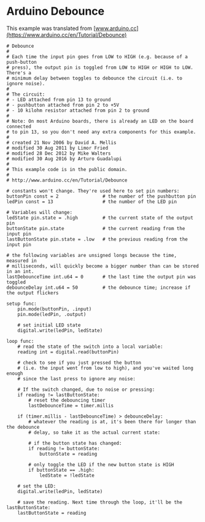 # Arduino Debounce

This example was translated from [www.arduino.cc](https://www.arduino.cc/en/Tutorial/Debounce)

    # Debounce
    #
    # Each time the input pin goes from LOW to HIGH (e.g. because of a push-button
    # press), the output pin is toggled from LOW to HIGH or HIGH to LOW. There's a
    # minimum delay between toggles to debounce the circuit (i.e. to ignore noise).
    #
    # The circuit:
    # - LED attached from pin 13 to ground
    # - pushbutton attached from pin 2 to +5V
    # - 10 kilohm resistor attached from pin 2 to ground
    #
    # Note: On most Arduino boards, there is already an LED on the board connected
    # to pin 13, so you don't need any extra components for this example.
    #
    # created 21 Nov 2006 by David A. Mellis
    # modified 30 Aug 2011 by Limor Fried
    # modified 28 Dec 2012 by Mike Walters
    # modified 30 Aug 2016 by Arturo Guadalupi
    #
    # This example code is in the public domain.
    #
    # http://www.arduino.cc/en/Tutorial/Debounce
    
    # constants won't change. They're used here to set pin numbers:
    buttonPin const = 2                # the number of the pushbutton pin
    ledPin const = 13                  # the number of the LED pin
    
    # Variables will change:
    ledState pin.state = .high         # the current state of the output pin
    buttonState pin.state              # the current reading from the input pin
    lastButtonState pin.state = .low   # the previous reading from the input pin
    
    # the following variables are unsigned longs because the time, measured in
    # milliseconds, will quickly become a bigger number than can be stored in an int.
    lastDebounceTime int.u64 = 0       # the last time the output pin was toggled
    debounceDelay int.u64 = 50         # the debounce time; increase if the output flickers
    
    setup func:
        pin.mode(buttonPin, .input)
        pin.mode(ledPin, .output)
        
        # set initial LED state
        digital.write(ledPin, ledState)
    
    loop func:
        # read the state of the switch into a local variable:
        reading int = digital.read(buttonPin)
        
        # check to see if you just pressed the button
        # (i.e. the input went from low to high), and you've waited long enough
        # since the last press to ignore any noise:
        
        # If the switch changed, due to noise or pressing:
        if reading != lastButtonState:
            # reset the debouncing timer
            lastDebounceTime = timer.millis
        
        if (timer.millis - lastDebounceTime) > debounceDelay:
            # whatever the reading is at, it's been there for longer than the debounce
            # delay, so take it as the actual current state:
            
            # if the button state has changed:
            if reading != buttonState:
                buttonState = reading
            
            # only toggle the LED if the new button state is HIGH
            if buttonState == .high:
                ledState = !ledState
        
        # set the LED:
        digital.write(ledPin, ledState)
        
        # save the reading. Next time through the loop, it'll be the lastButtonState:
        lastButtonState = reading
